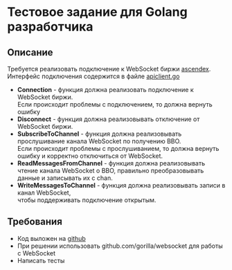 # Тестовое задание для Golang разработчика 

## Описание

Требуется реализовать подключение к WebSocket биржи [ascendex](https://ascendex.github.io/ascendex-pro-api/#websocket).<br>
Интерфейс подключения содержится в файле [apiclient.go](/br-group/apiclient.go)

+ **Connection** - функция должна реализовать подключение к WebSocket биржи.<br>
Если происходит проблемы с подключением, то должна вернуть ошибку
+ **Disconnect** - функция должна реализовывать отключение от WebSocket биржи.
+ **SubscribeToChannel** - функция должна реализовывать прослушивание канала WebSocket по получению BBO.<br>
Если происходит проблемы с прослушиванием, то должна вернуть ошибку и корректно отключиться от WebSocket.
+ **ReadMessagesFromChannel** - функция должна реализовывать чтение канала WebSocket о BBO, правильно преобразовывать данные и записывать их с chan.
+ **WriteMessagesToChannel** - функция должна реализовывать записи в канал WebSocket,<br>
чтобы поддерживать подключение открытым.

## Требования
+ Код выложен на [github](https://github.com/)
+ При решении использовать github.com/gorilla/websocket для работы с WebSocket
+ Написать тесты
